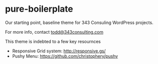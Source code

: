 # pure-boilerplate

Our starting point, baseline theme for 343 Consuling WordPress projects.

For more info, contact todd@343consulting.com 

This theme is indebted to a few key resournces

- Responsive Grid system: http://responsive.gs/
- Pushy Menu: https://github.com/christophery/pushy
